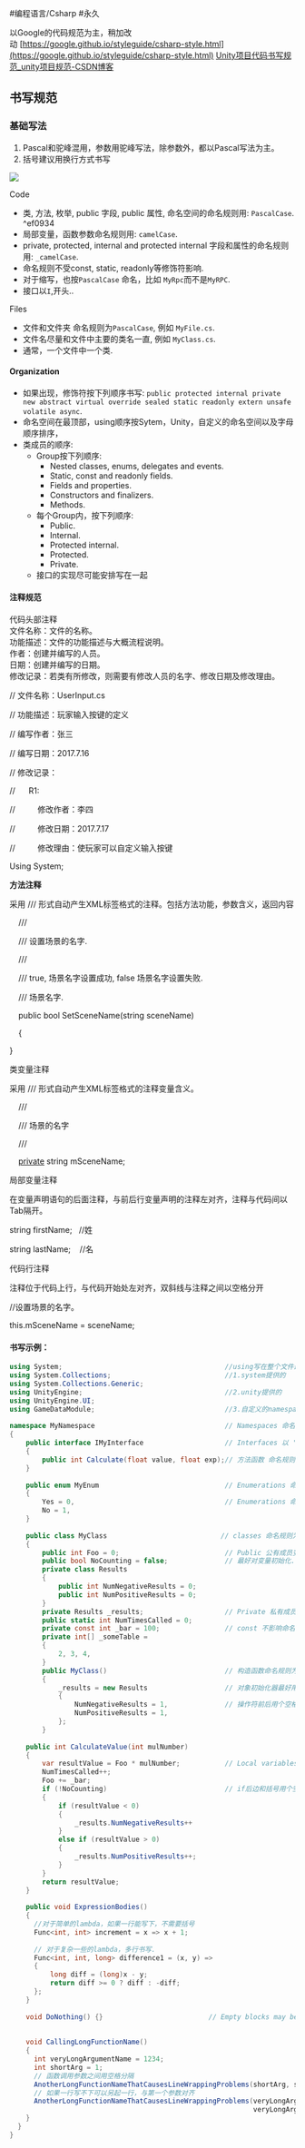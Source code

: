 #编程语言/Csharp #永久 

以Google的代码规范为主，稍加改动 [https://google.github.io/styleguide/csharp-style.html](https://google.github.io/styleguide/csharp-style.html)
 [Unity项目代码书写规范_unity项目规范-CSDN博客](https://blog.csdn.net/yinfourever/article/details/108246594)

## 书写规范

### 基础写法

1. Pascal和驼峰混用，参数用驼峰写法，除参数外，都以Pascal写法为主。
2. 括号建议用换行方式书写

![](https://img-blog.csdnimg.cn/20200826200249421.png?x-oss-process=image/watermark,type_ZmFuZ3poZW5naGVpdGk,shadow_10,text_aHR0cHM6Ly9ibG9nLmNzZG4ubmV0L3lpbmZvdXJldmVy,size_16,color_FFFFFF,t_70)

Code

- 类, 方法, 枚举, public 字段, public 属性, 命名空间的命名规则用: `PascalCase`. ^ef0934
- 局部变量，函数参数命名规则用: `camelCase`.
- private, protected, internal and protected internal 字段和属性的命名规则用: `_camelCase`.
- 命名规则不受const, static, readonly等修饰符影响.
- 对于缩写，也按`PascalCase` 命名，比如 `MyRpc`而不是`MyRPC`.
- 接口以`I`,开头..

Files

- 文件和文件夹 命名规则为`PascalCase`, 例如 `MyFile.cs`.
- 文件名尽量和文件中主要的类名一直, 例如 `MyClass.cs`.
- 通常，一个文件中一个类.

#### Organization

- 如果出现，修饰符按下列顺序书写: `public protected internal private new abstract virtual override sealed static readonly extern unsafe volatile async`.
- 命名空间在最顶部，using顺序按Sytem，Unity，自定义的命名空间以及字母顺序排序，
- 类成员的顺序:
    - Group按下列顺序:
        - Nested classes, enums, delegates and events.
        - Static, const and readonly fields.
        - Fields and properties.
        - Constructors and finalizers.
        - Methods.
    - 每个Group内，按下列顺序:
        - Public.
        - Internal.
        - Protected internal.
        - Protected.
        - Private.
    - 接口的实现尽可能安排写在一起

#### 注释规范

代码头部注释  
文件名称：文件的名称。  
功能描述：文件的功能描述与大概流程说明。  
作者：创建并编写的人员。  
日期：创建并编写的日期。  
修改记录：若类有所修改，则需要有修改人员的名字、修改日期及修改理由。

// 文件名称：UserInput.cs

// 功能描述：玩家输入按键的定义

// 编写作者：张三

// 编写日期：2017.7.16

// 修改记录：

//      R1:

//          修改作者：李四

//          修改日期：2017.7.17

//          修改理由：使玩家可以自定义输入按键

Using System;

**方法注释**

采用 /// 形式自动产生XML标签格式的注释。包括方法功能，参数含义，返回内容

    /// <summary>

    /// 设置场景的名字.

    /// </summary>

    /// <returns><c>true</c>, 场景名字设置成功, <c>false</c> 场景名字设置失败.</returns>

    /// <param name="sceneName">场景名字.</param>

    public bool SetSceneName(string sceneName)

    {

}

类变量注释

采用 /// 形式自动产生XML标签格式的注释变量含义。

    /// <summary>

    /// 场景的名字

    /// </summary>

    [private](https://so.csdn.net/so/search?q=private&spm=1001.2101.3001.7020) string mSceneName;

局部变量注释

在变量声明语句的后面注释，与前后行变量声明的注释左对齐，注释与代码间以Tab隔开。

string firstName;   //姓

string lastName;    //名

代码行注释

注释位于代码上行，与代码开始处左对齐，双斜线与注释之间以空格分开

//设置场景的名字。

this.mSceneName = sceneName;

#### 书写示例：

```csharp
using System;                                        //using写在整个文件最前，多个using按下面层级以及字母排序
using System.Collections;                            //1.system提供的
using System.Collections.Generic;
using UnityEngine;                                   //2.unity提供的
using UnityEngine.UI;
using GameDataModule;                                //3.自定义的namespace
 
namespace MyNamespace 								 // Namespaces 命名规则为 PascalCase.  
{      
	public interface IMyInterface                    // Interfaces 以 'I' 开头
	{          
		public int Calculate(float value, float exp);// 方法函数 命名规则为 PascalCase 
	}
 
	public enum MyEnum                               // Enumerations 命名规则为 PascalCase.
	{                               
		Yes = 0,                                     // Enumerations 命名规则为 PascalCase，并显示标注对应值
		No = 1,
	}
 
	public class MyClass 				        	// classes 命名规则为 PascalCase.
	{                          
		public int Foo = 0;                          // Public 公有成员变量命名规则为 PascalCase.
		public bool NoCounting = false;              // 最好对变量初始化.
		private class Results 
		{
			public int NumNegativeResults = 0;
			public int NumPositiveResults = 0;
		}
		private Results _results;                    // Private 私有成员变量命名规则为 _camelCase.
		public static int NumTimesCalled = 0;
		private const int _bar = 100;                // const 不影响命名规则.
		private int[] _someTable =                  
		{       
			2, 3, 4,                 
		}
		public MyClass()                             // 构造函数命名规则为 PascalCase.
		{
			_results = new Results                   // 对象初始化器最好用换行的方式赋值.
			{
				NumNegativeResults = 1,              // 操作符前后用个空格分割.  
				NumPositiveResults = 1,           
			};
		}
 
    public int CalculateValue(int mulNumber) 
	{      
        var resultValue = Foo * mulNumber;           // Local variables 局部变量命名规则为camelCase.
        NumTimesCalled++;
        Foo += _bar;
        if (!NoCounting)                             // if后边和括号用个空格分割.
	    {                                                                          
			if (resultValue < 0)
			{                                                                  
				_results.NumNegativeResults++        
			} 
			else if (resultValue > 0)
			{         
				_results.NumPositiveResults++;
			}
		}
		return resultValue;
    }
 
    public void ExpressionBodies() 
	{
      //对于简单的lambda，如果一行能写下，不需要括号
      Func<int, int> increment = x => x + 1;
 
      // 对于复杂一些的lambda，多行书写.
      Func<int, int, long> difference1 = (x, y) => 
	  {
          long diff = (long)x - y;
          return diff >= 0 ? diff : -diff;
      };
    }
 
    void DoNothing() {}                          // Empty blocks may be concise.
 
    
    void CallingLongFunctionName() 
	{
      int veryLongArgumentName = 1234;
      int shortArg = 1;
      // 函数调用参数之间用空格分隔
      AnotherLongFunctionNameThatCausesLineWrappingProblems(shortArg, shortArg, veryLongArgumentName);
	  // 如果一行写不下可以另起一行，与第一个参数对齐
      AnotherLongFunctionNameThatCausesLineWrappingProblems(veryLongArgumentName, 
															veryLongArgumentName, veryLongArgumentName);
    }
  }
}
```